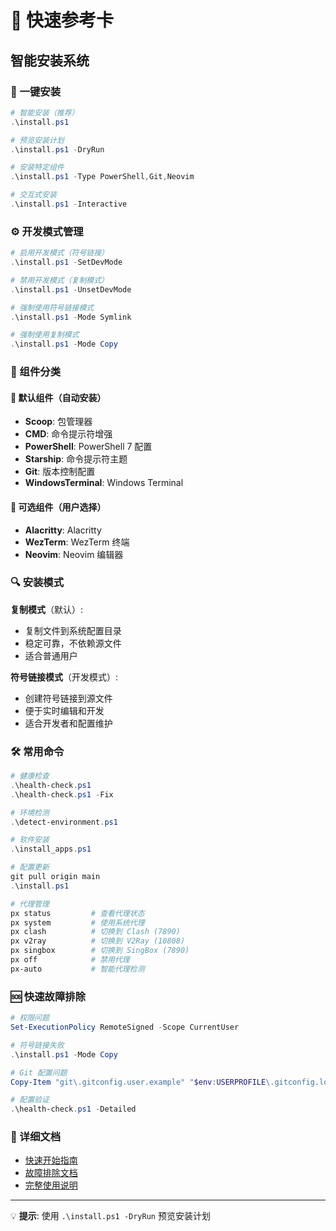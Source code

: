 # 🚀 快速参考卡

## 智能安装系统

### 🤖 一键安装
```powershell
# 智能安装（推荐）
.\install.ps1

# 预览安装计划
.\install.ps1 -DryRun

# 安装特定组件
.\install.ps1 -Type PowerShell,Git,Neovim

# 交互式安装
.\install.ps1 -Interactive
```

### ⚙️ 开发模式管理
```powershell
# 启用开发模式（符号链接）
.\install.ps1 -SetDevMode

# 禁用开发模式（复制模式）
.\install.ps1 -UnsetDevMode

# 强制使用符号链接模式
.\install.ps1 -Mode Symlink

# 强制使用复制模式
.\install.ps1 -Mode Copy
```

### 🎯 组件分类

#### 🔧 默认组件（自动安装）
- **Scoop**: 包管理器
- **CMD**: 命令提示符增强
- **PowerShell**: PowerShell 7 配置
- **Starship**: 命令提示符主题
- **Git**: 版本控制配置
- **WindowsTerminal**: Windows Terminal

#### 🎨 可选组件（用户选择）
- **Alacritty**: Alacritty
- **WezTerm**: WezTerm 终端
- **Neovim**: Neovim 编辑器

### 🔍 安装模式

**复制模式**（默认）:
- 复制文件到系统配置目录
- 稳定可靠，不依赖源文件
- 适合普通用户

**符号链接模式**（开发模式）:
- 创建符号链接到源文件
- 便于实时编辑和开发
- 适合开发者和配置维护

### 🛠️ 常用命令

```powershell
# 健康检查
.\health-check.ps1
.\health-check.ps1 -Fix

# 环境检测
.\detect-environment.ps1

# 软件安装
.\install_apps.ps1

# 配置更新
git pull origin main
.\install.ps1

# 代理管理
px status         # 查看代理状态
px system         # 使用系统代理
px clash          # 切换到 Clash (7890)
px v2ray          # 切换到 V2Ray (10808)
px singbox        # 切换到 SingBox (7890)
px off            # 禁用代理
px-auto           # 智能代理检测
```

### 🆘 快速故障排除

```powershell
# 权限问题
Set-ExecutionPolicy RemoteSigned -Scope CurrentUser

# 符号链接失败
.\install.ps1 -Mode Copy

# Git 配置问题
Copy-Item "git\.gitconfig.user.example" "$env:USERPROFILE\.gitconfig.local"

# 配置验证
.\health-check.ps1 -Detailed
```

### 📖 详细文档

- [快速开始指南](QUICKSTART.md)
- [故障排除文档](TROUBLESHOOTING.md)
- [完整使用说明](README.md)

---

💡 **提示**: 使用 `.\install.ps1 -DryRun` 预览安装计划